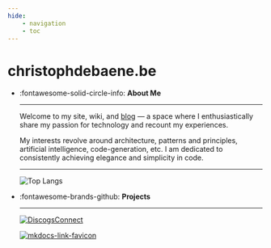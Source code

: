 ```yaml
---
hide:
    - navigation
    - toc
---
```


# christophdebaene.be

<div class="grid cards" markdown>

-   :fontawesome-solid-circle-info: __About Me__

    ---

    Welcome to my site, wiki, and [blog](blog) — a space where I enthusiastically share my passion for technology and recount my experiences.

    My interests revolve around architecture, patterns and principles, artificial intelligence, code-generation, etc. I am dedicated to consistently achieving  elegance and simplicity in code.

    ---

    ![Top Langs](https://github-readme-stats.vercel.app/api/top-langs/?username=christophdebaene&layout=compact)
        
-  :fontawesome-brands-github: __Projects__

    ---    

    [![DiscogsConnect](https://github-readme-stats.vercel.app/api/pin/?username=christophdebaene&repo=DiscogsConnect)](https://github.com/christophdebaene/DiscogsConnect)

    [![mkdocs-link-favicon](https://github-readme-stats.vercel.app/api/pin/?username=christophdebaene&repo=mkdocs-link-favicon)](https://github.com/christophdebaene/mkdocs-link-favicon)
    
</div>

<!--
[![DiscogsConnect](https://github-readme-stats.vercel.app/api?username=christophdebaene&show_icons=true&rank_icon=github)](https://www.github.com)
-->